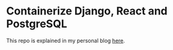 # Containerize Django, React and PostgreSQL

This repo is explained in my personal blog [here](https://blog.anjalbam.com.np/dockerize-django-react-postgres-with-docker-and-docker-compose-anjal-bam).